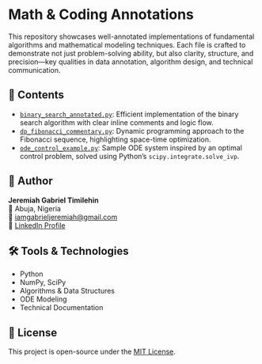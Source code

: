 # Math & Coding Annotations

This repository showcases well-annotated implementations of fundamental algorithms and mathematical modeling techniques. Each file is crafted to demonstrate not just problem-solving ability, but also clarity, structure, and precision—key qualities in data annotation, algorithm design, and technical communication.

## 📁 Contents

- [`binary_search_annotated.py`](binary_search_annotated.py): Efficient implementation of the binary search algorithm with clear inline comments and logic flow.
- [`dp_fibonacci_commentary.py`](dp_fibonacci_commentary.py): Dynamic programming approach to the Fibonacci sequence, highlighting space-time optimization.
- [`ode_control_example.py`](ode_control_example.py): Sample ODE system inspired by an optimal control problem, solved using Python’s `scipy.integrate.solve_ivp`.

## 👤 Author

**Jeremiah Gabriel Timilehin**  
📍 Abuja, Nigeria  
📧 [iamgabrieljeremiah@gmail.com](mailto:iamgabrieljeremiah@gmail.com)  
🔗 [LinkedIn Profile](https://www.linkedin.com/in/jeremiah-gabriel-a4b61a15b)

## 🛠 Tools & Technologies

- Python
- NumPy, SciPy
- Algorithms & Data Structures
- ODE Modeling
- Technical Documentation

## 🔖 License

This project is open-source under the [MIT License](./LICENSE).
